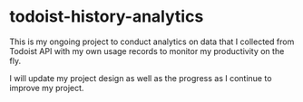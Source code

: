 # todoist-history-analytics
This is my ongoing project to conduct analytics on data that I collected from Todoist API with my own usage records to monitor my productivity on the fly.

I will update my project design as well as the progress as I continue to improve my project.
